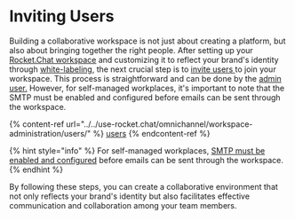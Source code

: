 # Inviting Users

Building a collaborative workspace is not just about creating a platform, but also about bringing together the right people. After setting up your [Rocket.Chat workspace](rocket.chat-setup-wizard.md) and customizing it to reflect your brand's identity through [white-labeling](basic-white-labeling.md), the next crucial step is to [invite users ](../../use-rocket.chat/omnichannel/workspace-administration/users/)to join your workspace. This process is straightforward and can be done by the [admin user.](admin-account-creation.md) However, for self-managed workplaces, it's important to note that the SMTP must be enabled and configured before emails can be sent through the workspace.

{% content-ref url="../../use-rocket.chat/omnichannel/workspace-administration/users/" %}
[users](../../use-rocket.chat/omnichannel/workspace-administration/users/)
{% endcontent-ref %}

{% hint style="info" %}
For self-managed workplaces, [SMTP must be enabled and configured](../../use-rocket.chat/omnichannel/workspace-administration/settings/email/email-configuration.md) before emails can be sent through the workspace.
{% endhint %}

By following these steps, you can create a collaborative environment that not only reflects your brand's identity but also facilitates effective communication and collaboration among your team members.

